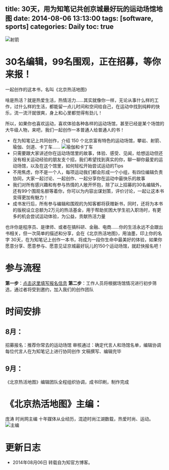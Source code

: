 title: 30天，用为知笔记共创京城最好玩的运动场馆地图
date: 2014-08-06 13:13:00
tags: [software, sports]
categories: Daily
toc: true
---
![射箭](http://xuanwo.qiniudn.com/daily/wiz-sport-map-book-1.jpg)
# 30名编辑，99名围观，正在招募，等你来报！

<!-- more -->

一起创作的这本书，名叫《北京热活地图》

啥是热活？就是热爱生活，热情活力……其实就像你一样，无论从事什么样的工作，过什么样的生活，都能留一点儿时间和空间给自己，在运动中找到纯粹的快乐，流一流汗就很爽，身上和心里都觉得有劲儿！

所以，如果你也喜欢运动，喜欢体验各种各样的运动场馆，甚至已经是某个场馆的大牛级人物，来吧，我们一起创作一本普通人给普通人的书！

- 在为知笔记上共同创作，介绍 150 个北京富有特色的运动场馆，攀岩、射箭、瑜伽、剑道、卡丁车……
![瑜伽和卡丁车](http://xuanwo.qiniudn.com/daily/wiz-sport-map-book-2.jpg)
- 只需要跟大家讲述你在运动场馆里的故事，体验、感受、见闻，给想运动但还没有相关运动经验的朋友支个招，我们希望找到真实的你，聊一聊你最爱的运动场馆，以及在这个馆里，如何轻松开始尝试运动的Tips
- 不用焦虑，你不是一个人，每项运动我们都会形成一个小组，有四位编辑负责协同，大家一起讨论、一起创作、一起分享你在运动中最快乐的故事
- 我们对所有感兴趣和有参与热情的人敞开怀抱，除了以上招募的30名编辑外，还有99个围观名额等着你，你可以为内容出谋划策，评价讨论，一起让这本书变得更加有魅力！
- 成书发行后，所有参与编辑和围观的为知客都将获赠新书，同时，还将为本书的版税设立总额为2万元的热活基金，用于帮助贫困大学生初入职场时，有更多的机会尝试运动体验，为公益，贡献热活力量

也许你是程序员、是律师、或者在搞科研、金融、电商……你的生活永远不会跟出书相关，但一次简单的描述和分享，会在《北京热活地图》，用油墨，印上你的名字
30天，在为知笔记上创作一本书，将成为一段你生命中最美好的体验，如果你愿意分享、愿意参与、愿意见证京城最好玩儿的150个运动场馆，就赶快报名吧！

# 参与流程

**第一步**：[点击这里填写报名信息](http://blog.wiz.cn/wiz-sport-map-book.html)
**第二步**：工作人员将根据场馆情况进行初步筛选，通过者将受到邀约，加入我们的创作团队

# 时间安排
## 8月：
招募报名：推荐你常去的运动场馆
审核通过：确定代言人和场馆名单，编辑协调每位代言人在为知笔记上进行协同创作
文稿撰写、编辑完毕
## 9月：
《北京热活地图》编辑团队全程组织协调，成书印刷，制作完成

# 《北京热活地图》主编：

庞涛 时尚网主编
十年媒体从业经历，混迹时尚江湖数载，热爱时尚、运动。
![主编](http://xuanwo.qiniudn.com/daily/wiz-sport-map-book-3.jpg)
	
# 更新日志
- 2014年08月06日 转载自为知官方博客。